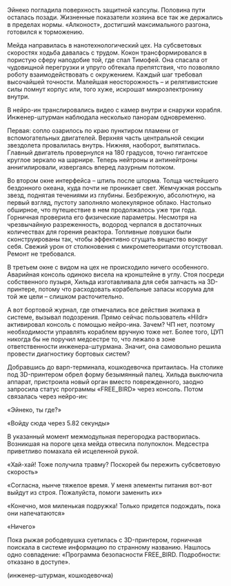 Эйнеко погладила поверхность защитной капсулы. Половина пути осталась позади. Жизненные показатели хозяина все так же держались в пределах нормы. «Алконост», достигший максимального разгона, готовился к торможению.

Мейда направилась в нанотехнологический цех. На субсветовых скоростях ходьба давалась с трудом. Кокон трансформировался в пористую сферу наподобие той, где спал Тимофей. Она спасала от чудовищной перегрузки и упруго обтекала препятствия, что позволяло роботу взаимодействовать с окружением. Каждый шаг требовал высочайшей точности. Малейшая неосторожность – и релятивистские силы помнут корпус или, того хуже, искрошат микроэлектронику внутри.

В нейро-ин транслировались видео с камер внутри и снаружи корабля. Инженер-штурман наблюдала несколько панорам одновременно. 

Первая: сопло озарилось по краю пунктиром пламени от вспомогательных двигателей. Верхняя часть центральной секции звездолета провалилась внутрь. Нижняя, наоборот, выпятилась. Главный двигатель провернулся на 180 градусов, точно гигантское круглое зеркало на шарнире. Теперь нейтроны и антинейтроны аннигилировали, извергаясь вперед лазурным потоком.  

Во втором окне интерфейса – штиль после шторма. Толща чистейшего бездонного океана, куда почти не проникает свет. Жемчужная россыпь звезд, поднятая течениями из глубины. Безбрежную, абсолютную, на первый взгляд, пустоту заполняло молекулярное облако. Настолько обширное, что путешествие в нем продолжалось уже три года. Горничная проверила его физические параметры. Несмотря на чрезвычайную разреженность, водород черпался в достаточных количествах для горения реактора. Топливные ловушки были сконструированы так, чтобы эффективно сгущать вещество вокруг себя. Свежий урон от столкновения с микрометеоритами отсутствовал. Ремонт не требовался.

В третьем окне с видом на цех не происходило ничего особенного. Аварийная консоль одиноко висела на кронштейне в углу. Стоя посреди собственного пузыря, Хильда изготавливала для себя запчасть на 3D-принтере, потому что расходовать корабельные запасы ксорума для той же цели – слишком расточительно. 

А вот бортовой журнал, где отмечались все действия экипажа в системе, вызывал подозрения. Прямо сейчас пользователь «Hildr» активировал консоль с помощью нейро-ина. Зачем? ЧП нет, поэтому необходимости управлять кораблем вручную тоже нет. Более того, ЦУП никогда бы не поручил медсестре то, что лежало в зоне ответственности инженера-штурмана. Значит, она самовольно решила провести диагностику бортовых систем?

Добравшись до варп-терминала, кошкодевочка притаилась. На столике под 3D-принтером обрел форму безымянный палец. Хильда выключила аппарат, пристроила новый орган вместо поврежденного, заодно запросила статус программы «FREE_BIRD» через консоль. Потом связалась через нейро-ин:

«Эйнеко, ты где?»

«Войду сюда через 5.82 секунды»

В указанный момент межмодульная перегородка растворилась. Возникшая на пороге цеха мейда отвесила полупоклон. Медсестра приветливо помахала ей исцеленной рукой.

«Хай-хай! Тоже получила травму? Поскорей бы пережить субсветовую скорость»

«Согласна, нынче тяжелое время. У меня элементы питания вот-вот выйдут из строя. Пожалуйста, помоги заменить их»

«Конечно, моя миленькая подружка! Только придется подождать, пока они напечатаются»

«Ничего»

Пока рыжая рободевушка суетилась с 3D-принтером, горничная поискала в системе информацию по странному названию. Нашлось одно совпадение: «Программа безопасности FREE_BIRD. Подробности: отказано в доступе».

(инженер-штурман, кошкодевочка)
